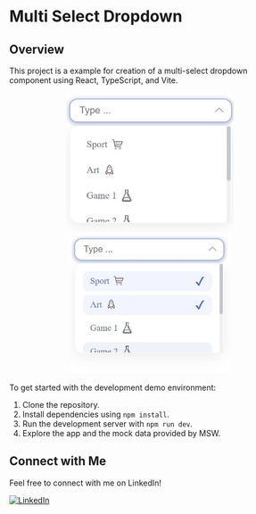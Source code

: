 # Multi Select Dropdown

## Overview
This project is a example for creation of a multi-select dropdown component using React, TypeScript, and Vite.
<p align="center">
  <img src="src/assets/appImages/1.jpg" alt="Alt Text" height="250px" />
  <img src="src/assets/appImages/2.jpg" alt="Alt Text" height="250px" />
</p>

To get started with the development demo environment:

<ol><li>Clone the repository.</li><li>Install dependencies using <code>npm install</code>.</li><li>Run the development server with <code>npm run dev</code>.</li><li>Explore the app and the mock data provided by MSW.</li></ol>


## Connect with Me

Feel free to connect with me on LinkedIn!

[![LinkedIn](https://img.shields.io/badge/LinkedIn-Profile-blue?style=flat-square&logo=linkedin&labelColor=blue)](https://www.linkedin.com/in/saeed-baharikhoob/)
